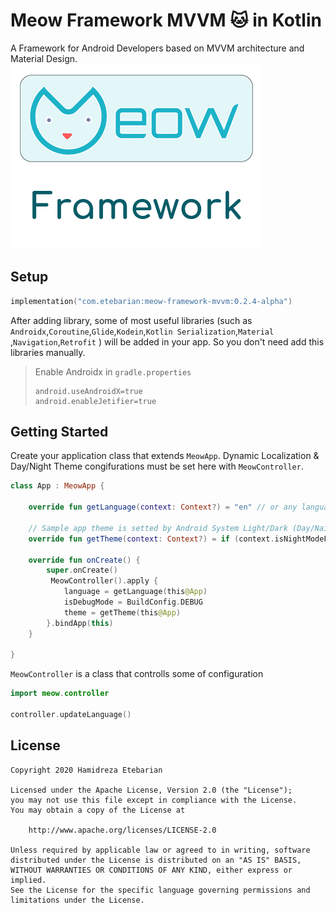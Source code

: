 # Meow Framework MVVM 🐱 in Kotlin
A Framework for Android Developers based on MVVM architecture and Material Design.
![](/Resources/logo_meow_framework.png)

## Setup
```kotlin
implementation("com.etebarian:meow-framework-mvvm:0.2.4-alpha")
```
After adding library, some of most useful libraries (such as `Androidx`,`Coroutine`,`Glide`,`Kodein`,`Kotlin Serialization`,`Material` ,`Navigation`,`Retrofit` ) will be added in your app. So you don't need add this libraries manually.

> Enable Androidx in `gradle.properties` 
>```properties
>android.useAndroidX=true
>android.enableJetifier=true
>```

## Getting Started
Create your application class that extends `MeowApp`. Dynamic Localization & Day/Night Theme congifurations must be set here with `MeowController`.
```kotlin
class App : MeowApp {

    override fun getLanguage(context: Context?) = "en" // or any language such as ("fa","fr","ar",etc.)
    
    // Sample app theme is setted by Android System Light/Dark (Day/Naight) mode
    override fun getTheme(context: Context?) = if (context.isNightModeFromSettings()) MeowController.Theme.NIGHT else  MeowController.Theme.DAY
    
    override fun onCreate() {
        super.onCreate()
         MeowController().apply {
            language = getLanguage(this@App)
            isDebugMode = BuildConfig.DEBUG
            theme = getTheme(this@App)
        }.bindApp(this)
    }

}


```
`MeowController` is a class that controlls some of configuration
```kotlin
import meow.controller

controller.updateLanguage()
```
License
--------

    Copyright 2020 Hamidreza Etebarian

    Licensed under the Apache License, Version 2.0 (the "License");
    you may not use this file except in compliance with the License.
    You may obtain a copy of the License at

        http://www.apache.org/licenses/LICENSE-2.0

    Unless required by applicable law or agreed to in writing, software
    distributed under the License is distributed on an "AS IS" BASIS,
    WITHOUT WARRANTIES OR CONDITIONS OF ANY KIND, either express or implied.
    See the License for the specific language governing permissions and
    limitations under the License.


